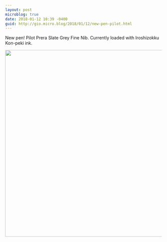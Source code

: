 ```yaml
---
layout: post
microblog: true
date: 2018-01-12 10:39 -0400
guid: http://gio.micro.blog/2018/01/12/new-pen-pilot.html
---
```

New pen! Pilot Prera Slate Grey Fine Nib. Currently loaded with Iroshizokku Kon-peki ink.

<img src="http://microblog.stevegio.net/uploads/2018/d17b7878a9.jpg" width="599" height="600" />
